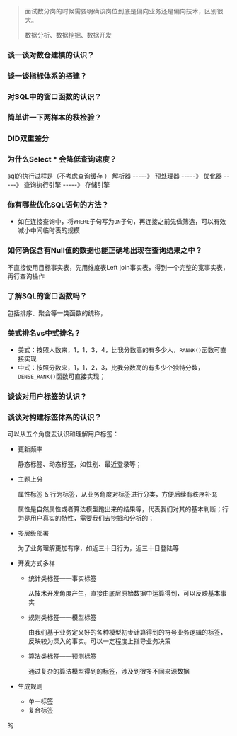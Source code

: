 > 面试数分岗的时候需要明确该岗位到底是偏向业务还是偏向技术，区别很大。
>
> 数据分析、数据挖掘、数据开发





### 谈一谈对数仓建模的认识？



### 谈一谈指标体系的搭建？



### 对SQL中的窗口函数的认识？



### 简单讲一下两样本的秩检验？



### DID双重差分



### 为什么Select * 会降低查询速度？

sql的执行过程是（不考虑查询缓存 ）
解析器 -----》 预处理器 -----》 优化器 -----》 查询执行引擎 -----》 存储引擎

### 你有哪些优化SQL语句的方法？

- 如在连接查询中，将`WHERE`子句写为`ON`子句，再连接之前先做筛选，可以有效减小中间临时表的规模



### 如何确保含有Null值的数据也能正确地出现在查询结果之中？

不直接使用目标事实表，先用维度表Left join事实表，得到一个完整的宽事实表，再行查询操作



### 了解SQL的窗口函数吗？

包括排序、聚合等一类函数的统称，

### 美式排名vs中式排名？

- 美式：按照人数来，1，1，3，4，比我分数高的有多少人，`RANNK()`函数可直接实现
- 中式：按照分数来，1，1，2，3，比我分数高的有多少个独特分数，`DENSE_RANK()`函数可直接实现；

### 谈谈对用户标签的认识？

### 谈谈对构建标签体系的认识？

可以从五个角度去认识和理解用户标签：

- 更新频率

  静态标签、动态标签，如性别、最近登录等；

- 主题上分

  属性标签 & 行为标签，从业务角度对标签进行分类，方便后续有秩序补充

  属性是自然属性或者算法模型跑出来的结果等，代表我们对其的基本判断；行为是用户真实的特性，需要我们去挖掘和分析的；

- 多层级部署

  为了业务理解更加有序，如近三十日行为，近三十日登陆等

- 开发方式多样

  - 统计类标签——事实标签

    从技术开发角度产生，直接由底层原始数据中运算得到，可以反映基本事实

  - 规则类标签——模型标签

    由我们基于业务定义好的各种模型初步计算得到的符号业务逻辑的标签，反映较为深入的事实。可以一定程度上指导业务决策

  - 算法类标签——预测标签

    通过复杂的算法模型得到的标签，涉及到很多不同来源数据

- 生成规则

  - 单一标签
  - 复合标签

的



